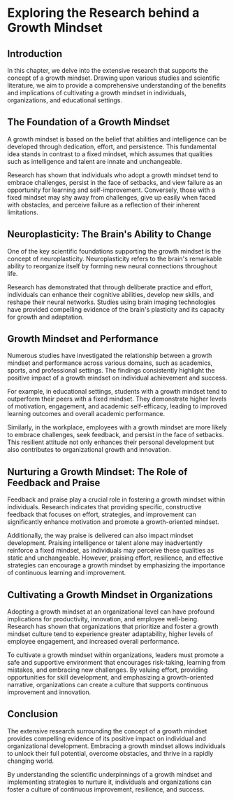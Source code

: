 # Exploring the Research behind a Growth Mindset

## Introduction

In this chapter, we delve into the extensive research that supports the concept of a growth mindset. Drawing upon various studies and scientific literature, we aim to provide a comprehensive understanding of the benefits and implications of cultivating a growth mindset in individuals, organizations, and educational settings.

## The Foundation of a Growth Mindset

A growth mindset is based on the belief that abilities and intelligence can be developed through dedication, effort, and persistence. This fundamental idea stands in contrast to a fixed mindset, which assumes that qualities such as intelligence and talent are innate and unchangeable.

Research has shown that individuals who adopt a growth mindset tend to embrace challenges, persist in the face of setbacks, and view failure as an opportunity for learning and self-improvement. Conversely, those with a fixed mindset may shy away from challenges, give up easily when faced with obstacles, and perceive failure as a reflection of their inherent limitations.

## Neuroplasticity: The Brain's Ability to Change

One of the key scientific foundations supporting the growth mindset is the concept of neuroplasticity. Neuroplasticity refers to the brain's remarkable ability to reorganize itself by forming new neural connections throughout life.

Research has demonstrated that through deliberate practice and effort, individuals can enhance their cognitive abilities, develop new skills, and reshape their neural networks. Studies using brain imaging technologies have provided compelling evidence of the brain's plasticity and its capacity for growth and adaptation.

## Growth Mindset and Performance

Numerous studies have investigated the relationship between a growth mindset and performance across various domains, such as academics, sports, and professional settings. The findings consistently highlight the positive impact of a growth mindset on individual achievement and success.

For example, in educational settings, students with a growth mindset tend to outperform their peers with a fixed mindset. They demonstrate higher levels of motivation, engagement, and academic self-efficacy, leading to improved learning outcomes and overall academic performance.

Similarly, in the workplace, employees with a growth mindset are more likely to embrace challenges, seek feedback, and persist in the face of setbacks. This resilient attitude not only enhances their personal development but also contributes to organizational growth and innovation.

## Nurturing a Growth Mindset: The Role of Feedback and Praise

Feedback and praise play a crucial role in fostering a growth mindset within individuals. Research indicates that providing specific, constructive feedback that focuses on effort, strategies, and improvement can significantly enhance motivation and promote a growth-oriented mindset.

Additionally, the way praise is delivered can also impact mindset development. Praising intelligence or talent alone may inadvertently reinforce a fixed mindset, as individuals may perceive these qualities as static and unchangeable. However, praising effort, resilience, and effective strategies can encourage a growth mindset by emphasizing the importance of continuous learning and improvement.

## Cultivating a Growth Mindset in Organizations

Adopting a growth mindset at an organizational level can have profound implications for productivity, innovation, and employee well-being. Research has shown that organizations that prioritize and foster a growth mindset culture tend to experience greater adaptability, higher levels of employee engagement, and increased overall performance.

To cultivate a growth mindset within organizations, leaders must promote a safe and supportive environment that encourages risk-taking, learning from mistakes, and embracing new challenges. By valuing effort, providing opportunities for skill development, and emphasizing a growth-oriented narrative, organizations can create a culture that supports continuous improvement and innovation.

## Conclusion

The extensive research surrounding the concept of a growth mindset provides compelling evidence of its positive impact on individual and organizational development. Embracing a growth mindset allows individuals to unlock their full potential, overcome obstacles, and thrive in a rapidly changing world.

By understanding the scientific underpinnings of a growth mindset and implementing strategies to nurture it, individuals and organizations can foster a culture of continuous improvement, resilience, and success.
